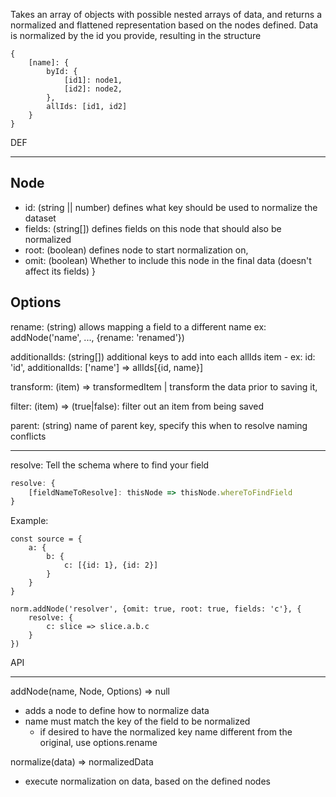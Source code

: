 Takes an array of objects with possible nested arrays of data, and returns a normalized and flattened
representation based on the nodes defined.
Data is normalized by the id you provide,
resulting in the structure
```
{
    [name]: {
        byId: {
            [id1]: node1,
            [id2]: node2,
        },
        allIds: [id1, id2]
    }
}
```
DEF

---

Node
-
* id: (string || number) defines what key should be used to normalize the dataset
* fields: (string[]) defines fields on this node that should also be normalized
* root: (boolean) defines node to start normalization on,
* omit: (boolean) Whether to include this node in the final data (doesn't affect its fields)
}

Options
-
rename: (string) allows mapping a field to a different name
ex: addNode('name', ..., {rename: 'renamed'})

additionalIds: (string[]) additional keys to add into each allIds item - ex: id: 'id', additionalIds: ['name'] => allIds[{id, name}]

transform: (item) => transformedItem | transform the data prior to saving it,

filter: (item) => (true|false): filter out an item from being saved

parent: (string) name of parent key, specify this when to resolve naming conflicts

---

resolve: Tell the schema where to find your field

```javascript
resolve: {
    [fieldNameToResolve]: thisNode => thisNode.whereToFindField
}
```
Example:
```
const source = {
    a: {
        b: {
            c: [{id: 1}, {id: 2}]
        }
    }
}

norm.addNode('resolver', {omit: true, root: true, fields: 'c'}, {
    resolve: {
        c: slice => slice.a.b.c
    }
})

```


API

---

addNode(name, Node, Options) => null

- adds a node to define how to normalize data
- name must match the key of the field to be normalized
  - if desired to have the normalized key name different from the original, use options.rename

normalize(data) => normalizedData

- execute normalization on data, based on the defined nodes

